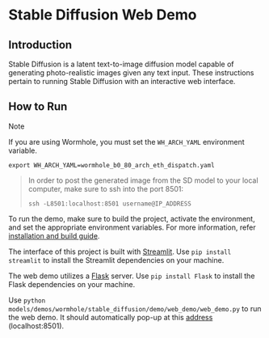 # Stable Diffusion Web Demo

## Introduction
Stable Diffusion is a latent text-to-image diffusion model capable of generating photo-realistic images given any text input. These instructions pertain to running Stable Diffusion with an interactive web interface.

## How to Run

> [!NOTE]
>
> If you are using Wormhole, you must set the `WH_ARCH_YAML` environment variable.
>
> ```
> export WH_ARCH_YAML=wormhole_b0_80_arch_eth_dispatch.yaml
> ```

> In order to post the generated image from the SD model to your local computer, make sure to ssh into the port 8501:
> ```
> ssh -L8501:localhost:8501 username@IP_ADDRESS
> ```


To run the demo, make sure to build the project, activate the environment, and set the appropriate environment variables.
For more information, refer [installation and build guide](https://github.com/tenstorrent/tt-metal/blob/main/INSTALLING.md).

The interface of this project is built with [Streamlit](https://streamlit.io). Use `pip install streamlit` to install the Streamlit dependencies on your machine.

The web demo utilizes a [Flask](https://flask.palletsprojects.com/en/3.0.x/) server. Use `pip install Flask` to install the Flask dependencies on your machine.

Use `python models/demos/wormhole/stable_diffusion/demo/web_demo/web_demo.py` to run the web demo. It should automatically pop-up at this [address](http://localhost:8501) (localhost:8501).
